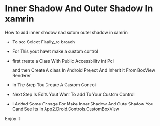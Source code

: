 # Inner Shadow And Outer Shadow In xamrin

How to add inner shadow nad sutom outer shadow in xamrin

* To see Select Finally_re branch

* For This yout havet make a custom control

* first create a Class With Public Accessbility int Pcl

  and then Create A class In Android Preject And Inherit it From BoxView Renderer

* In The Step Tou Create A Custom Control

* Next Step Is Edits Yout Want To add To Your Custom Control

* I Added Some Chnage For Make Inner Shadow And Oute Shadow You Cand See Its In App2.Droid.Controls.CustomBoxView

Enjoy it
